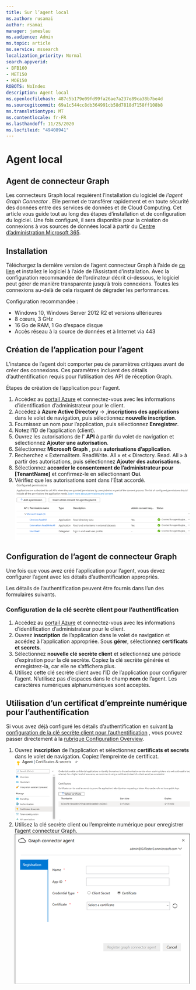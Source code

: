 ```yaml
---
title: Sur l’agent local
ms.author: rusamai
author: rsamai
manager: jameslau
ms.audience: Admin
ms.topic: article
ms.service: mssearch
localization_priority: Normal
search.appverid:
- BFB160
- MET150
- MOE150
ROBOTS: NoIndex
description: Agent local
ms.openlocfilehash: 487c5b179e09fd99fa26ae7a237e89ca38b7be4d
ms.sourcegitcommit: 69a1c544cc8db364991cb58d7818d7158ff108b8
ms.translationtype: MT
ms.contentlocale: fr-FR
ms.lasthandoff: 11/25/2020
ms.locfileid: "49408941"
---
```

# <a name="on-prem-agent"></a>Agent local

## <a name="graph-connector-agent"></a>Agent de connecteur Graph

Les connecteurs Graph local requièrent l’installation du logiciel de *l’agent Graph Connector* . Elle permet de transférer rapidement et en toute sécurité des données entre des services de données et de Cloud Computing. Cet article vous guide tout au long des étapes d’installation et de configuration du logiciel. Une fois configuré, il sera disponible pour la création de connexions à vos sources de données local à partir du [Centre d’administration Microsoft 365](https://admin.microsoft.com).

## <a name="installation"></a>Installation

Téléchargez la dernière version de l’agent connecteur Graph à l’aide de [ce lien](https://download.microsoft.com/download/d/d/e/dde18236-9c67-437d-a864-894a0a888ef2/AgentPackage.msi) et installez le logiciel à l’aide de l’Assistant d’installation. Avec la configuration recommandée de l’ordinateur décrit ci-dessous, le logiciel peut gérer de manière transparente jusqu’à trois connexions. Toutes les connexions au-delà de cela risquent de dégrader les performances.

Configuration recommandée :

* Windows 10, Windows Server 2012 R2 et versions ultérieures
* 8 cœurs, 3 GHz
* 16 Go de RAM, 1 Go d’espace disque
* Accès réseau à la source de données et à Internet via 443

## <a name="creating-app-for-the-agent"></a>Création de l’application pour l’agent  

L’instance de l’agent doit comporter peu de paramètres critiques avant de créer des connexions. Ces paramètres incluent des détails d’authentification requis pour l’utilisation des API de réception Graph.  

Étapes de création de l’application pour l’agent.

1. Accédez au [portail Azure](https://portal.azure.com) et connectez-vous avec les informations d’identification d’administrateur pour le client.
2. Accédez à **Azure Active Directory**  ->  ,**inscriptions des applications** dans le volet de navigation, puis sélectionnez **nouvelle inscription**.
3. Fournissez un nom pour l’application, puis sélectionnez **Enregistrer**.
4. Notez l’ID de l’application (client).
5. Ouvrez les autorisations de l' **API** à partir du volet de navigation et sélectionnez **Ajouter une autorisation**.
6. Sélectionnez **Microsoft Graph** , puis **autorisations d’application**.
7. Recherchez « ExternalItem. ReadWrite. All » et « Directory. Read. All » à partir des autorisations, puis sélectionnez **Ajouter des autorisations**.
8. Sélectionnez **accorder le consentement de l’administrateur pour [TenantName]** et confirmez-le en sélectionnant **Oui**.
9. Vérifiez que les autorisations sont dans l’État accordé.
     ![Autorisations indiquées comme étant accordées dans la colonne de droite vert sur la droite.](media/onprem-agent/granted-state.png)

## <a name="configuring-graph-connector-agent"></a>Configuration de l’agent de connecteur Graph

Une fois que vous avez créé l’application pour l’agent, vous devez configurer l’agent avec les détails d’authentification appropriés.

Les détails de l’authentification peuvent être fournis dans l’un des formulaires suivants.

### <a name="configuring-the-client-secret-for-authentication"></a>Configuration de la clé secrète client pour l’authentification

1. Accédez au [portail Azure](https://portal.azure.com) et connectez-vous avec les informations d’identification d’administrateur pour le client.
2. Ouvrez **inscription** de l’application dans le volet de navigation et accédez à l’application appropriée. Sous **gérer**, sélectionnez **certificats et secrets**.
3. Sélectionnez **nouvelle clé secrète client** et sélectionnez une période d’expiration pour la clé secrète. Copiez la clé secrète générée et enregistrez-la, car elle ne s’affichera plus.
4. Utilisez cette clé secrète client avec l’ID de l’application pour configurer l’agent. N’utilisez pas d’espaces dans le champ **nom** de l’agent. Les caractères numériques alphanumériques sont acceptés.

## <a name="using-thumbprint-certificate-for-authentication"></a>Utilisation d’un certificat d’empreinte numérique pour l’authentification

Si vous avez déjà configuré les détails d’authentification en suivant [la configuration de la clé secrète client pour l’authentification](#configuring-the-client-secret-for-authentication) , vous pouvez passer directement à la [rubrique Configuration Overview](configure-connector.md).

1. Ouvrez **inscription** de l’application et sélectionnez **certificats et secrets** dans le volet de navigation. Copiez l’empreinte de certificat.
![Liste des certificats thumbrint lorsque l’option certificats et secrets est sélectionnée dans le volet de gauche](media/onprem-agent/certificates.png)
2. Utilisez la clé secrète client ou l’empreinte numérique pour enregistrer l’agent connecteur Graph.
![Formulaire d’inscription demandant le nom, l’ID de l’application, le type d’informations d’identification et le certificat](media/onprem-agent/register.png)
